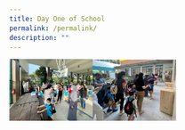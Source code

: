 ```yaml
---
title: Day One of School
permalink: /permalink/
description: ""
---
```

<img style="width:150px" src="/images/3d6236fd-08d0-4e37-bc50-b7ba463c4d5f.jpg"><img style="width:150px" src="/images/3d454082-f2cc-4c7e-be9b-d1d811d702c9.jpg">